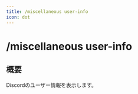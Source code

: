 ```yaml
---
title: /miscellaneous user-info
icon: dot
---
```


# /miscellaneous user-info
## 概要
Discordのユーザー情報を表示します。